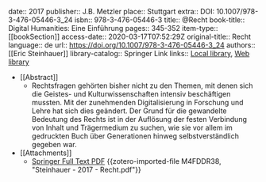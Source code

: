 date:: 2017
publisher:: J.B. Metzler
place:: Stuttgart
extra:: DOI: 10.1007/978-3-476-05446-3_24
isbn:: 978-3-476-05446-3
title:: @Recht
book-title:: Digital Humanities: Eine Einführung
pages:: 345-352
item-type:: [[bookSection]]
access-date:: 2020-03-17T07:52:29Z
original-title:: Recht
language:: de
url:: https://doi.org/10.1007/978-3-476-05446-3_24
authors:: [[Eric Steinhauer]]
library-catalog:: Springer Link
links:: [Local library](zotero://select/groups/2386895/items/QM6FWIQC), [Web library](https://www.zotero.org/groups/2386895/items/QM6FWIQC)

- [[Abstract]]
	- Rechtsfragen gehörten bisher nicht zu den Themen, mit denen sich die Geistes- und Kulturwissenschaften intensiv beschäftigen mussten. Mit der zunehmenden Digitalisierung in Forschung und Lehre hat sich dies geändert. Der Grund für die gewandelte Bedeutung des Rechts ist in der Auflösung der festen Verbindung von Inhalt und Trägermedium zu suchen, wie sie vor allem im gedruckten Buch über Generationen hinweg selbstverständlich gegeben war.
- [[Attachments]]
	- [Springer Full Text PDF](https://link.springer.com/content/pdf/10.1007%2F978-3-476-05446-3_24.pdf) {{zotero-imported-file M4FDDR38, "Steinhauer - 2017 - Recht.pdf"}}